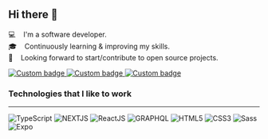 ## Hi there 👋

<!--
**codenuru/codenuru** is a ✨ _special_ ✨ repository because its `README.md` (this file) appears on your GitHub profile.

Here are some ideas to get you started:

- 🔭 I’m currently working on ...
- 🌱 I’m currently learning ...
- 👯 I’m looking to collaborate on ...
- :briefcase: &nbsp;&nbsp; Currently working at
- 🤔 I’m looking for help with ...
- 💬 Ask me about ...
- 📫 How to reach me: ...
- 😄 Pronouns: ...
- ⚡ Fun fact: ...
-->
:computer: &nbsp;&nbsp; I'm a software developer. <br/>
:mortar_board: &nbsp;&nbsp; Continuously learning & improving my skills.<br/>
🔭 &nbsp;&nbsp; Looking forward to start/contribute to open source projects.<br/>

<p align="left">
  <a href="https://github.com/codenuru" alt="GitHub Link">
      <img alt="Custom badge" src="https://img.shields.io/static/v1?message=codenuru&label=&logo=GITHUB&style=for-the-badge&color=161B22">
  </a>
  <a href="https://www.linkedin.com/in/enesen/" alt="LinkedIn Link">
    <img alt="Custom badge" src="https://img.shields.io/static/v1?message=LINKEDIN&label=&logo=LINKEDIN&style=for-the-badge&color=0A66C2">
  </a>
  <a href="https://enesesen.com/contact" alt="Contact Link">
    <img alt="Custom badge" src="https://img.shields.io/static/v1?message=Contact Me&label=&logo=e&logoColor=FFFFFF&style=for-the-badge&color=EA4335">
  </a>
</p>

### Technologies that I like to work

---

![TypeScript](https://img.shields.io/badge/TypeScript-black?style=for-the-badge&logo=typescript&color=ffffff) ![NEXTJS](https://img.shields.io/badge/Next.JS-black?style=for-the-badge&logo=nextdotjs&logoColor=21130d&color=ffffff) ![ReactJS](https://img.shields.io/badge/ReactJS-black?style=for-the-badge&logo=react&color=ffffff) ![GRAPHQL](https://img.shields.io/badge/graphql-black?style=for-the-badge&logo=graphql&logoColor=ff0099&color=ffffff) ![HTML5](https://img.shields.io/badge/HTML5-black?style=for-the-badge&logo=html5&color=ffffff) ![CSS3](https://img.shields.io/badge/CSS3-black?style=for-the-badge&logo=css3&logoColor=2bcbba&color=ffffff) ![Sass](https://img.shields.io/badge/Sass-black?style=for-the-badge&logo=sass&logoColor=2bcbba&color=ffffff) ![Expo](https://img.shields.io/badge/Expo-black?style=for-the-badge&logo=expo&logoColor=eeeee4&color=1c100b)
